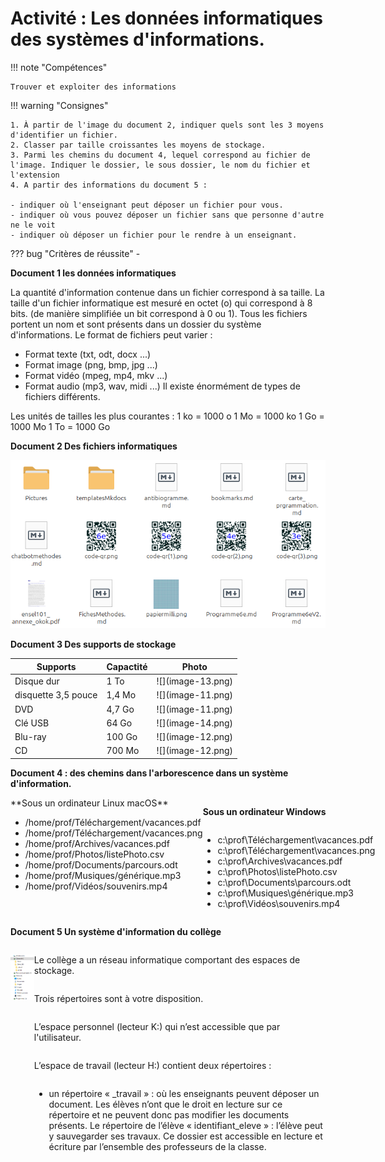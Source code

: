 # Activité : Les données informatiques des systèmes d'informations. 



!!! note "Compétences"

    Trouver et exploiter des informations 

!!! warning "Consignes"

    1. À partir de l'image du document 2, indiquer quels sont les 3 moyens d'identifier un fichier.
    2. Classer par taille croissantes les moyens de stockage.
    3. Parmi les chemins du document 4, lequel correspond au fichier de l'image. Indiquer le dossier, le sous dossier, le nom du fichier et l'extension
    4. A partir des informations du document 5 :
    
    - indiquer où l'enseignant peut déposer un fichier pour vous.
    - indiquer où vous pouvez déposer un fichier sans que personne d'autre ne le voit
    - indiquer où déposer un fichier pour le rendre à un enseignant.
    
??? bug "Critères de réussite"
    - 



<div markdown style="break-inside: avoid;">

**Document 1 les données informatiques**

La quantité d'information contenue dans un fichier correspond à sa taille.
La taille d'un fichier informatique est mesuré en octet (o) qui correspond à 8 bits. (de manière simplifiée un bit correspond à 0 ou 1).
Tous les fichiers portent un nom et sont présents dans un dossier du système d'informations.
Le format de fichiers peut varier :
- Format texte (txt, odt, docx ...)
- Format image (png, bmp, jpg ...)
- Format vidéo (mpeg, mp4, mkv ...)
- Format audio (mp3, wav, midi ...)
Il existe énormément de types de fichiers différents.

Les unités de tailles les plus courantes :
1 ko = 1000 o
1 Mo = 1000 ko
1 Go = 1000 Mo
1 To = 1000 Go


</div>

<div markdown style="break-inside: avoid;">

**Document 2 Des fichiers informatiques**

![](image.png)

</div>





<div markdown style="break-inside: avoid;">


**Document 3 Des supports de stockage**

<table markdown><thead><tr><th>Supports</th><th>Capactité</th><th>Photo</th></tr></thead>
<tbody markdown>
<tr markdown><td>Disque dur </td><td>1 To</td><td markdown>![](image-13.png)</td></tr>
<tr markdown><td>disquette 3,5 pouce </td><td>1,4 Mo</td><td markdown>![](image-11.png)</td></tr>
<tr markdown><td>DVD</td><td>4,7 Go</td><td markdown>![](image-11.png)</td></tr>
<tr markdown><td>Clé USB </td><td>64 Go</td><td markdown>![](image-14.png)</td></tr>
<tr markdown><td>Blu-ray </td><td>100 Go</td><td markdown>![](image-12.png)</td></tr>
<tr markdown><td>CD </td><td>700 Mo</td><td markdown>![](image-12.png)</td></tr></tbody></table>
</div>


**Document 4 : des chemins dans l'arborescence dans un système d'information.**
<div markdown style="display: flex; flex-direction: row">

<div markdown style="display: flex; flex-direction: column">
**Sous un ordinateur Linux macOS**

- /home/prof/Téléchargement/vacances.pdf
- /home/prof/Téléchargement/vacances.png
- /home/prof/Archives/vacances.pdf
- /home/prof/Photos/listePhoto.csv
- /home/prof/Documents/parcours.odt
- /home/prof/Musiques/générique.mp3
- /home/prof/Vidéos/souvenirs.mp4

</div>
<div markdown style="display: flex; flex-direction: column">

**Sous un ordinateur Windows**

- c:\prof\Téléchargement\vacances.pdf
- c:\prof\Téléchargement\vacances.png
- c:\prof\Archives\vacances.pdf
- c:\prof\Photos\listePhoto.csv
- c:\prof\Documents\parcours.odt
- c:\prof\Musiques\générique.mp3
- c:\prof\Vidéos\souvenirs.mp4

</div></div>

**Document 5 Un système d'information du collège**

<div markdown style="display: flex; flex-direction: row">

<div markdown style="display: flex; flex-direction: column">

![](pictures/sambaedu.png)

</div>
<div markdown style="display: flex; flex-direction: column">

Le collège a un réseau informatique comportant des espaces de stockage.

Trois répertoires sont à votre disposition.

L’espace personnel (lecteur K:) qui n’est accessible que par l'utilisateur.

L’espace de travail (lecteur H:) contient deux répertoires :
- un répertoire « _travail » : où les enseignants peuvent déposer un document. Les élèves n’ont que le droit en lecture sur ce répertoire et ne peuvent donc pas modifier les documents présents.
Le répertoire de l’élève « identifiant_eleve » : l’élève peut y sauvegarder ses travaux. Ce dossier est accessible en lecture et écriture par l’ensemble des professeurs de la classe. 

</div>

</div>
